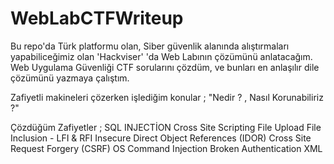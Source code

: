 # WebLabCTFWriteup

Bu repo'da Türk platformu olan, Siber güvenlik alanında alıştırmaları yapabiliceğimiz olan 'Hackviser' 'da Web Labının çözümünü anlatacağım. 
Web Uygulama Güvenliği CTF sorularını çözdüm, ve bunları en anlaşılır dile çözümünü yazmaya çalıştım. 

Zafiyetli makineleri çözerken işlediğim konular ; "Nedir ? , Nasıl Korunabiliriz ?"

Çözdüğüm Zafiyetler ;
SQL INJECTİON
Cross Site Scripting
File Upload
File Inclusion - LFI & RFI
Insecure Direct Object References (IDOR) 
Cross Site Request Forgery (CSRF)
OS Command Injection
Broken Authentication
XML

